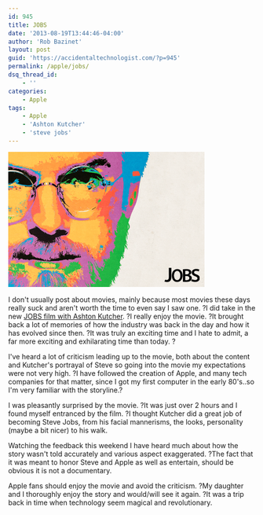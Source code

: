 ```yaml
---
id: 945
title: JOBS
date: '2013-08-19T13:44:46-04:00'
author: 'Rob Bazinet'
layout: post
guid: 'https://accidentaltechnologist.com/?p=945'
permalink: /apple/jobs/
dsq_thread_id:
    - ''
categories:
    - Apple
tags:
    - Apple
    - 'Ashton Kutcher'
    - 'steve jobs'
---
```


![Jobs](/assets/img/2013/08/jobs.png "jobs.png")

I don't usually post about movies, mainly because most movies these days really suck and aren't worth the time to even say I saw one. ?I did take in the new [JOBS film with Ashton Kutcher](https://jobsthefilm.com/). ?I really enjoy the movie. ?It brought back a lot of memories of how the industry was back in the day and how it has evolved since then. ?It was truly an exciting time and I hate to admit, a far more exciting and exhilarating time than today. ?

I've heard a lot of criticism leading up to the movie, both about the content and Kutcher's portrayal of Steve so going into the movie my expectations were not very high. ?I have followed the creation of Apple, and many tech companies for that matter, since I got my first computer in the early 80's..so I'm very familiar with the storyline.?

I was pleasantly surprised by the movie. ?It was just over 2 hours and I found myself entranced by the film. ?I thought Kutcher did a great job of becoming Steve Jobs, from his facial mannerisms, the looks, personality (maybe a bit nicer) to his walk.

Watching the feedback this weekend I have heard much about how the story wasn't told accurately and various aspect exaggerated. ?The fact that it was meant to honor Steve and Apple as well as entertain, should be obvious it is not a documentary.

Apple fans should enjoy the movie and avoid the criticism. ?My daughter and I thoroughly enjoy the story and would/will see it again. ?It was a trip back in time when technology seem magical and revolutionary.